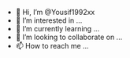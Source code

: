 - 👋 Hi, I’m @Yousif1992xx
- 👀 I’m interested in ...
- 🌱 I’m currently learning ...
- 💞️ I’m looking to collaborate on ...
- 📫 How to reach me ...

<!---
Yousif1992xx/Yousif1992xx is a ✨ special ✨ repository because its `README.md` (this file) appears on your GitHub profile.
You can click the Preview link to take a look at your changes.
--->

